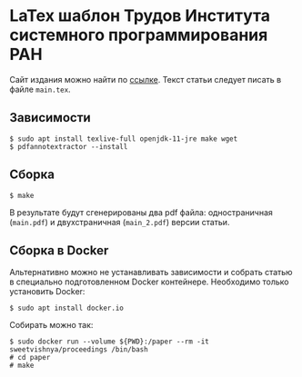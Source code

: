 # LaTex шаблон Трудов Института системного программирования РАН

Сайт издания можно найти по [ссылке](https://ispranproceedings.elpub.ru/). Текст
статьи следует писать в файле `main.tex`.

## Зависимости

    $ sudo apt install texlive-full openjdk-11-jre make wget
    $ pdfannotextractor --install

## Сборка

    $ make

В результате будут сгенерированы два pdf файла: одностраничная (`main.pdf`) и
двухстраничная (`main_2.pdf`) версии статьи.

## Сборка в Docker

Альтернативно можно не устанавливать зависимости и собрать статью в специально
подготовленном Docker контейнере. Необходимо только установить Docker:

    $ sudo apt install docker.io

Собирать можно так:

    $ sudo docker run --volume ${PWD}:/paper --rm -it sweetvishnya/proceedings /bin/bash
    # cd paper
    # make
